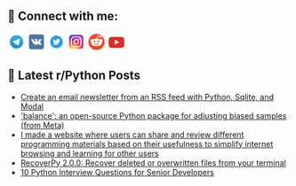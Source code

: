 ## 🔎 Connect with me:
[<img src="https://github.com/bullbesh/bullbesh/blob/main/images/Telegram.png" width="32" height="32" />](https://t.me/bullbesh)
[<img src="https://github.com/bullbesh/bullbesh/blob/main/images/VK.png" width="32" height="32" />](https://vk.com/bullbesh)
[<img src="https://github.com/bullbesh/bullbesh/blob/main/images/Twitter.png" width="32" height="32" />](https://twitter.com/bullbesh1)
[<img src="https://github.com/bullbesh/bullbesh/blob/main/images/Instagram.png" width="32" height="32" />](https://www.instagram.com/bullbesh)
[<img src="https://github.com/bullbesh/bullbesh/blob/main/images/Reddit.png" width="32" height="32" />](https://www.reddit.com/user/bullbesh)
[<img src="https://github.com/bullbesh/bullbesh/blob/main/images/YouTube.png" width="32" height="32" />](https://www.youtube.com/channel/UCtfjRs6uzgq5mfm8S06WTcg)

## 📕 Latest r/Python Posts
<!-- BLOG-POST-LIST:START -->
- [Create an email newsletter from an RSS feed with Python, Sqlite, and Modal](https://www.reddit.com/r/Python/comments/10bwgwo/create_an_email_newsletter_from_an_rss_feed_with/)
- [&#39;balance&#39;: an open-source Python package for adjusting biased samples &lpar;from Meta&rpar;](https://www.reddit.com/r/Python/comments/10bvk6z/balance_an_opensource_python_package_for/)
- [I made a website where users can share and review different programming materials based on their usefulness to simplify internet browsing and learning for other users](https://www.reddit.com/r/Python/comments/10bs9sb/i_made_a_website_where_users_can_share_and_review/)
- [RecoverPy 2.0.0: Recover deleted or overwritten files from your terminal](https://www.reddit.com/r/Python/comments/10br02x/recoverpy_200_recover_deleted_or_overwritten/)
- [10 Python Interview Questions for Senior Developers](https://www.reddit.com/r/Python/comments/10bow2a/10_python_interview_questions_for_senior/)
<!-- BLOG-POST-LIST:END -->
